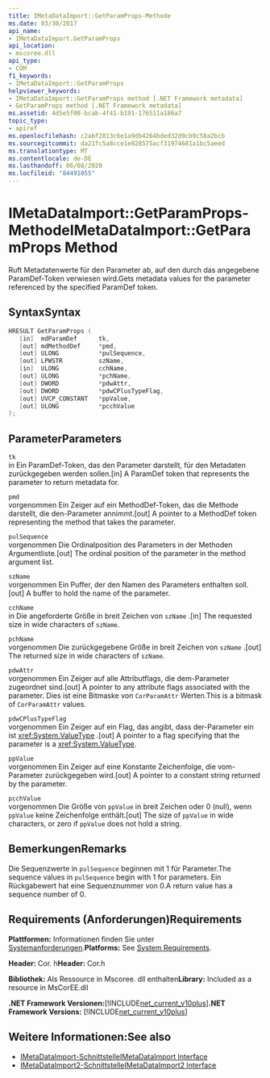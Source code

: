 ```yaml
---
title: IMetaDataImport::GetParamProps-Methode
ms.date: 03/30/2017
api_name:
- IMetaDataImport.GetParamProps
api_location:
- mscoree.dll
api_type:
- COM
f1_keywords:
- IMetaDataImport::GetParamProps
helpviewer_keywords:
- IMetaDataImport::GetParamProps method [.NET Framework metadata]
- GetParamProps method [.NET Framework metadata]
ms.assetid: 4d5e5f00-bcab-4f41-b191-176511a186a7
topic_type:
- apiref
ms.openlocfilehash: c2abf2813c6e1a9db4264bded32d9cb9c58a2bcb
ms.sourcegitcommit: da21fc5a8cce1e028575acf31974681a1bc5aeed
ms.translationtype: MT
ms.contentlocale: de-DE
ms.lasthandoff: 06/08/2020
ms.locfileid: "84491055"
---
```

# <a name="imetadataimportgetparamprops-method"></a><span data-ttu-id="24e33-102">IMetaDataImport::GetParamProps-Methode</span><span class="sxs-lookup"><span data-stu-id="24e33-102">IMetaDataImport::GetParamProps Method</span></span>
<span data-ttu-id="24e33-103">Ruft Metadatenwerte für den Parameter ab, auf den durch das angegebene ParamDef-Token verwiesen wird.</span><span class="sxs-lookup"><span data-stu-id="24e33-103">Gets metadata values for the parameter referenced by the specified ParamDef token.</span></span>  
  
## <a name="syntax"></a><span data-ttu-id="24e33-104">Syntax</span><span class="sxs-lookup"><span data-stu-id="24e33-104">Syntax</span></span>  
  
```cpp  
HRESULT GetParamProps (  
   [in]  mdParamDef      tk,  
   [out] mdMethodDef     *pmd,  
   [out] ULONG           *pulSequence,  
   [out] LPWSTR          szName,  
   [in]  ULONG           cchName,  
   [out] ULONG           *pchName,  
   [out] DWORD           *pdwAttr,  
   [out] DWORD           *pdwCPlusTypeFlag,  
   [out] UVCP_CONSTANT   *ppValue,  
   [out] ULONG           *pcchValue  
);  
```  
  
## <a name="parameters"></a><span data-ttu-id="24e33-105">Parameter</span><span class="sxs-lookup"><span data-stu-id="24e33-105">Parameters</span></span>  
 `tk`  
 <span data-ttu-id="24e33-106">in Ein ParamDef-Token, das den Parameter darstellt, für den Metadaten zurückgegeben werden sollen.</span><span class="sxs-lookup"><span data-stu-id="24e33-106">[in] A ParamDef token that represents the parameter to return metadata for.</span></span>  
  
 `pmd`  
 <span data-ttu-id="24e33-107">vorgenommen Ein Zeiger auf ein MethodDef-Token, das die Methode darstellt, die den-Parameter annimmt.</span><span class="sxs-lookup"><span data-stu-id="24e33-107">[out] A pointer to a MethodDef token representing the method that takes the parameter.</span></span>  
  
 `pulSequence`  
 <span data-ttu-id="24e33-108">vorgenommen Die Ordinalposition des Parameters in der Methoden Argumentliste.</span><span class="sxs-lookup"><span data-stu-id="24e33-108">[out] The ordinal position of the parameter in the method argument list.</span></span>  
  
 `szName`  
 <span data-ttu-id="24e33-109">vorgenommen Ein Puffer, der den Namen des Parameters enthalten soll.</span><span class="sxs-lookup"><span data-stu-id="24e33-109">[out] A buffer to hold the name of the parameter.</span></span>  
  
 `cchName`  
 <span data-ttu-id="24e33-110">in Die angeforderte Größe in breit Zeichen von `szName` .</span><span class="sxs-lookup"><span data-stu-id="24e33-110">[in] The requested size in wide characters of `szName`.</span></span>  
  
 `pchName`  
 <span data-ttu-id="24e33-111">vorgenommen Die zurückgegebene Größe in breit Zeichen von `szName` .</span><span class="sxs-lookup"><span data-stu-id="24e33-111">[out] The returned size in wide characters of `szName`.</span></span>  
  
 `pdwAttr`  
 <span data-ttu-id="24e33-112">vorgenommen Ein Zeiger auf alle Attributflags, die dem-Parameter zugeordnet sind.</span><span class="sxs-lookup"><span data-stu-id="24e33-112">[out] A pointer to any attribute flags associated with the parameter.</span></span> <span data-ttu-id="24e33-113">Dies ist eine Bitmaske von `CorParamAttr` Werten.</span><span class="sxs-lookup"><span data-stu-id="24e33-113">This is a bitmask of `CorParamAttr` values.</span></span>  
  
 `pdwCPlusTypeFlag`  
 <span data-ttu-id="24e33-114">vorgenommen Ein Zeiger auf ein Flag, das angibt, dass der-Parameter ein ist <xref:System.ValueType> .</span><span class="sxs-lookup"><span data-stu-id="24e33-114">[out] A pointer to a flag specifying that the parameter is a <xref:System.ValueType>.</span></span>  
  
 `ppValue`  
 <span data-ttu-id="24e33-115">vorgenommen Ein Zeiger auf eine Konstante Zeichenfolge, die vom-Parameter zurückgegeben wird.</span><span class="sxs-lookup"><span data-stu-id="24e33-115">[out] A pointer to a constant string returned by the parameter.</span></span>  
  
 `pcchValue`  
 <span data-ttu-id="24e33-116">vorgenommen Die Größe von `ppValue` in breit Zeichen oder 0 (null), wenn `ppValue` keine Zeichenfolge enthält.</span><span class="sxs-lookup"><span data-stu-id="24e33-116">[out] The size of `ppValue` in wide characters, or zero if `ppValue` does not hold a string.</span></span>  
  
## <a name="remarks"></a><span data-ttu-id="24e33-117">Bemerkungen</span><span class="sxs-lookup"><span data-stu-id="24e33-117">Remarks</span></span>

<span data-ttu-id="24e33-118">Die Sequenzwerte in `pulSequence` beginnen mit 1 für Parameter.</span><span class="sxs-lookup"><span data-stu-id="24e33-118">The sequence values in `pulSequence` begin with 1 for parameters.</span></span> <span data-ttu-id="24e33-119">Ein Rückgabewert hat eine Sequenznummer von 0.</span><span class="sxs-lookup"><span data-stu-id="24e33-119">A return value has a sequence number of 0.</span></span>

## <a name="requirements"></a><span data-ttu-id="24e33-120">Requirements (Anforderungen)</span><span class="sxs-lookup"><span data-stu-id="24e33-120">Requirements</span></span>  
 <span data-ttu-id="24e33-121">**Plattformen:** Informationen finden Sie unter [Systemanforderungen](../../get-started/system-requirements.md).</span><span class="sxs-lookup"><span data-stu-id="24e33-121">**Platforms:** See [System Requirements](../../get-started/system-requirements.md).</span></span>  
  
 <span data-ttu-id="24e33-122">**Header:** Cor. h</span><span class="sxs-lookup"><span data-stu-id="24e33-122">**Header:** Cor.h</span></span>  
  
 <span data-ttu-id="24e33-123">**Bibliothek:** Als Ressource in Mscoree. dll enthalten</span><span class="sxs-lookup"><span data-stu-id="24e33-123">**Library:** Included as a resource in MsCorEE.dll</span></span>  
  
 <span data-ttu-id="24e33-124">**.NET Framework Versionen:**[!INCLUDE[net_current_v10plus](../../../../includes/net-current-v10plus-md.md)]</span><span class="sxs-lookup"><span data-stu-id="24e33-124">**.NET Framework Versions:** [!INCLUDE[net_current_v10plus](../../../../includes/net-current-v10plus-md.md)]</span></span>  
  
## <a name="see-also"></a><span data-ttu-id="24e33-125">Weitere Informationen:</span><span class="sxs-lookup"><span data-stu-id="24e33-125">See also</span></span>

- [<span data-ttu-id="24e33-126">IMetaDataImport-Schnittstelle</span><span class="sxs-lookup"><span data-stu-id="24e33-126">IMetaDataImport Interface</span></span>](imetadataimport-interface.md)
- [<span data-ttu-id="24e33-127">IMetaDataImport2-Schnittstelle</span><span class="sxs-lookup"><span data-stu-id="24e33-127">IMetaDataImport2 Interface</span></span>](imetadataimport2-interface.md)
